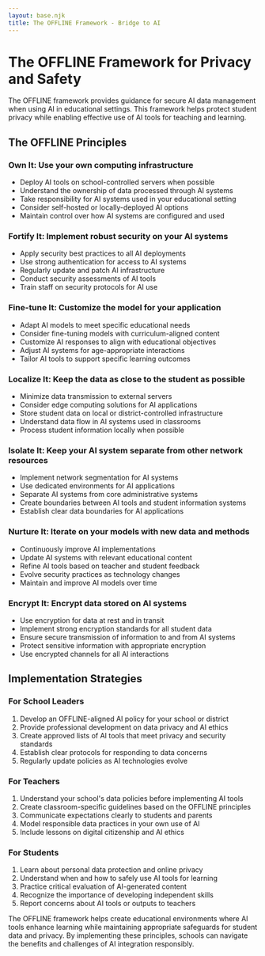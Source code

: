 ```yaml
---
layout: base.njk
title: The OFFLINE Framework - Bridge to AI
---
```


# The OFFLINE Framework for Privacy and Safety

The OFFLINE framework provides guidance for secure AI data management when using AI in educational settings. This framework helps protect student privacy while enabling effective use of AI tools for teaching and learning.

## The OFFLINE Principles

### **O**wn It: Use your own computing infrastructure

- Deploy AI tools on school-controlled servers when possible
- Understand the ownership of data processed through AI systems
- Take responsibility for AI systems used in your educational setting
- Consider self-hosted or locally-deployed AI options
- Maintain control over how AI systems are configured and used

### **F**ortify It: Implement robust security on your AI systems

- Apply security best practices to all AI deployments
- Use strong authentication for access to AI systems
- Regularly update and patch AI infrastructure 
- Conduct security assessments of AI tools
- Train staff on security protocols for AI use

### **F**ine-tune It: Customize the model for your application

- Adapt AI models to meet specific educational needs
- Consider fine-tuning models with curriculum-aligned content
- Customize AI responses to align with educational objectives
- Adjust AI systems for age-appropriate interactions
- Tailor AI tools to support specific learning outcomes

### **L**ocalize It: Keep the data as close to the student as possible

- Minimize data transmission to external servers
- Consider edge computing solutions for AI applications
- Store student data on local or district-controlled infrastructure
- Understand data flow in AI systems used in classrooms
- Process student information locally when possible

### **I**solate It: Keep your AI system separate from other network resources

- Implement network segmentation for AI systems
- Use dedicated environments for AI applications
- Separate AI systems from core administrative systems
- Create boundaries between AI tools and student information systems
- Establish clear data boundaries for AI applications

### **N**urture It: Iterate on your models with new data and methods

- Continuously improve AI implementations
- Update AI systems with relevant educational content
- Refine AI tools based on teacher and student feedback
- Evolve security practices as technology changes
- Maintain and improve AI models over time

### **E**ncrypt It: Encrypt data stored on AI systems

- Use encryption for data at rest and in transit
- Implement strong encryption standards for all student data
- Ensure secure transmission of information to and from AI systems
- Protect sensitive information with appropriate encryption
- Use encrypted channels for all AI interactions

## Implementation Strategies

### For School Leaders

1. Develop an OFFLINE-aligned AI policy for your school or district
2. Provide professional development on data privacy and AI ethics
3. Create approved lists of AI tools that meet privacy and security standards
4. Establish clear protocols for responding to data concerns
5. Regularly update policies as AI technologies evolve

### For Teachers

1. Understand your school's data policies before implementing AI tools
2. Create classroom-specific guidelines based on the OFFLINE principles
3. Communicate expectations clearly to students and parents
4. Model responsible data practices in your own use of AI
5. Include lessons on digital citizenship and AI ethics

### For Students

1. Learn about personal data protection and online privacy
2. Understand when and how to safely use AI tools for learning
3. Practice critical evaluation of AI-generated content
4. Recognize the importance of developing independent skills
5. Report concerns about AI tools or outputs to teachers

The OFFLINE framework helps create educational environments where AI tools enhance learning while maintaining appropriate safeguards for student data and privacy. By implementing these principles, schools can navigate the benefits and challenges of AI integration responsibly.